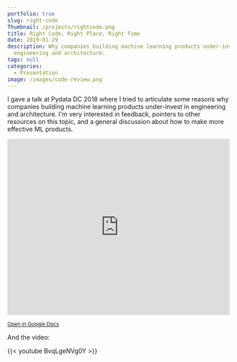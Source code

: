 ```yaml
---
portfolio: true
slug: right-code
Thumbnail: /projects/rightcode.png
title: Right Code, Right Place, Right Time
date: 2019-01-29
description: Why companies building machine learning products under-invest in
  engineering and architecture.
tags: null
categories:
  - Presentation
image: /images/code-review.png
---
```


I gave a talk at Pydata DC 2018 where I tried to articulate some reasons why companies building machine 
learning products under-invest in engineering and architecture.
I'm very interested in feedback, pointers to other resources on this topic, and a general 
discussion about how to make more effective ML products.

<iframe src="https://docs.google.com/presentation/d/e/2PACX-1vShM7kGP4WIWtr545IRMv2viQ_xpsn2ouAdYvo1yWuP5EmIWk3wYapKBWMjqua4bRwdeKHFHsz0qPSe/embed?start=false&loop=false&delayms=10000" frameborder="0" width="100%" height="400" allowfullscreen="true" mozallowfullscreen="true" webkitallowfullscreen="true"></iframe>

<small>[Open in Google Docs](https://docs.google.com/presentation/d/1CUfrWaET5cepR9KUXHMe9ChbenEaRAS-9KNyTxAb_HM/edit?usp=sharing)</small>

And the video:

{{< youtube BvqLgeNVg0Y >}}
